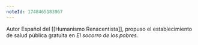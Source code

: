 ```yaml
---
noteId: 1748465183967
---
```


Autor Español del [[Humanismo Renacentista]], propuso el establecimiento de salud pública gratuita en *El socorro de los pobres*.
